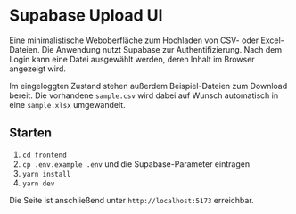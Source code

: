 # Supabase Upload UI

Eine minimalistische Weboberfläche zum Hochladen von CSV- oder Excel-Dateien. Die Anwendung nutzt Supabase zur Authentifizierung. Nach dem Login kann eine Datei ausgewählt werden, deren Inhalt im Browser angezeigt wird.

Im eingeloggten Zustand stehen außerdem Beispiel-Dateien zum Download bereit. Die vorhandene `sample.csv` wird dabei auf Wunsch automatisch in eine `sample.xlsx` umgewandelt.

## Starten

1. `cd frontend`
2. `cp .env.example .env` und die Supabase-Parameter eintragen
3. `yarn install`
4. `yarn dev`

Die Seite ist anschließend unter `http://localhost:5173` erreichbar.
